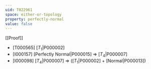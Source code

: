```yaml
---
uid: T022961
space: either-or-topology
property: perfectly-normal
value: false
---
```

[[Proof]]

* [T000565] [$T_1$|P000002]
* [I000157] [Perfectly Normal|P000015] => [$T_4$|P000007]
* [I000098] [$T_4$|P000007] => ([$T_1$|P000002] + [Normal|P000013])

